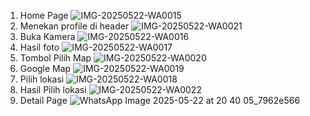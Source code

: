 1. Home Page
![IMG-20250522-WA0015](https://github.com/user-attachments/assets/e9c3767c-f5e4-44c7-9b1d-b981eaff1a9d)
2. Menekan profile di header
![IMG-20250522-WA0021](https://github.com/user-attachments/assets/be927ca2-0833-40f5-88cd-388326257cf0)
3. Buka Kamera
![IMG-20250522-WA0016](https://github.com/user-attachments/assets/5ce7ddc9-f69f-4ff9-9c40-6d7f94bce97e)
4. Hasil foto
![IMG-20250522-WA0017](https://github.com/user-attachments/assets/9506ad45-2a79-44dc-a3b8-a25707d5b63e)
5. Tombol Pilih Map
![IMG-20250522-WA0020](https://github.com/user-attachments/assets/9d93fee2-a887-4916-b9cf-950a2f4a60d7)
6. Google Map
![IMG-20250522-WA0019](https://github.com/user-attachments/assets/42bd6b5c-d2b5-4304-953e-0f7330bdacc9)
7. Pilih lokasi
![IMG-20250522-WA0018](https://github.com/user-attachments/assets/ca4b7392-c8b4-4dbd-a085-0fe64d703222)
8. Hasil Pilih lokasi
![IMG-20250522-WA0022](https://github.com/user-attachments/assets/8a8ec4ea-7600-4def-b72d-e0e2dd4a4aa4)
9. Detail Page
![WhatsApp Image 2025-05-22 at 20 40 05_7962e566](https://github.com/user-attachments/assets/84bf22e7-5eb6-4782-ac71-966e5c7b1dc9)
